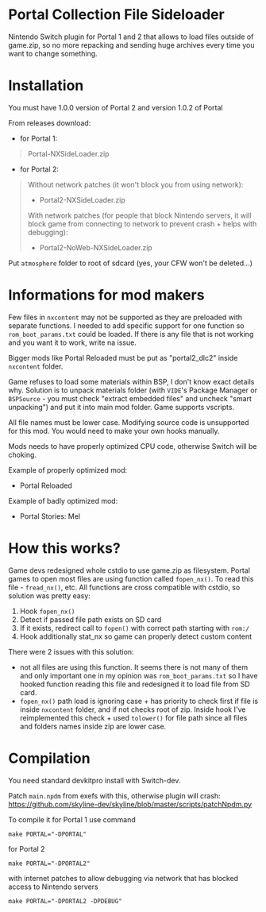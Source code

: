

# Portal Collection File Sideloader

Nintendo Switch plugin for Portal 1 and 2 that allows to load files outside of game.zip, so no more repacking and sending huge archives every time you want to change something.

# Installation
You must have 1.0.0 version of Portal 2 and version 1.0.2 of Portal

From releases download:
- for Portal 1:
> Portal-NXSideLoader.zip
- for Portal 2:
>Without network patches (it won't block you from using network):
> - Portal2-NXSideLoader.zip
>
> With network patches (for people that block Nintendo servers, it will block game from connecting to network to prevent crash + helps with debugging):
> - Portal2-NoWeb-NXSideLoader.zip

Put `atmosphere` folder to root of sdcard (yes, your CFW won't be deleted...)

# Informations for mod makers

Few files in `nxcontent` may not be supported as they are preloaded with separate functions. I needed to add specific support for one function so `rom_boot_params.txt` could be loaded. If there is any file that is not working and you want it to work, write na issue.

Bigger mods like Portal Reloaded must be put as "portal2_dlc2" inside `nxcontent` folder. 

Game refuses to load some materials within BSP, I don't know exact details why. Solution is to unpack materials folder (with `VIDE`'s Package Manager or `BSPSource` - you must check "extract embedded files" and uncheck "smart unpacking") and put it into main mod folder.
Game supports vscripts.

All file names must be lower case. Modifying source code is unsupported for this mod. You would need to make your own hooks manually.

Mods needs to have properly optimized CPU code, otherwise Switch will be choking. 

Example of properly optimized mod:
- Portal Reloaded

Example of badly optimized mod:
- Portal Stories: Mel

# How this works?

Game devs redesigned whole cstdio to use game.zip as filesystem.
Portal games to open most files are using function called `fopen_nx()`. To read this file - `fread_nx()`, etc.
All functions are cross compatible with cstdio, so solution was pretty easy:
1. Hook `fopen_nx()`
2. Detect if passed file path exists on SD card
3. If it exists, redirect call to `fopen()` with correct path starting with `rom:/`
4. Hook additionally stat_nx so game can properly detect custom content

There were 2 issues with this solution:
- not all files are using this function. It seems there is not many of them and only important one in my opinion was `rom_boot_params.txt` so I have hooked function reading this file and redesigned it to load file from SD card.
- `fopen_nx()` path load is ignoring case + has priority to check first if file is inside `nxcontent` folder, and if not checks root of zip. Inside hook I've reimplemented this check + used `tolower()` for file path since all files and folders names inside zip are lower case.

# Compilation

You need standard devkitpro install with Switch-dev.

Patch `main.npdm` from exefs with this, otherwise plugin will crash:
https://github.com/skyline-dev/skyline/blob/master/scripts/patchNpdm.py

To compile it for Portal 1 use command
```
make PORTAL="-DPORTAL"
```

for Portal 2
```
make PORTAL="-DPORTAL2"
```
with internet patches to allow debugging via network that has blocked access to Nintendo servers
```
make PORTAL="-DPORTAL2 -DPDEBUG"
```
